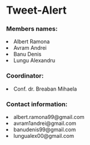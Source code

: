 # Tweet-Alert

<h3>Members names:</h3> 
  <li> Albert Ramona </li>
  <li> Avram Andrei </li>
  <li> Banu Denis </li>
  <li> Lungu Alexandru </li>

<h3>Coordinator:</h3> 
	<li> Conf. dr. Breaban Mihaela </li>

<h3>Contact information:</h3>
	<li> albert.ramona99@gmail.com </li>
	<li> avram1andrei@gmail.com </li>
	<li> banudenis99@gmail.com </li>
	<li> lungualex00@gmail.com </li>
